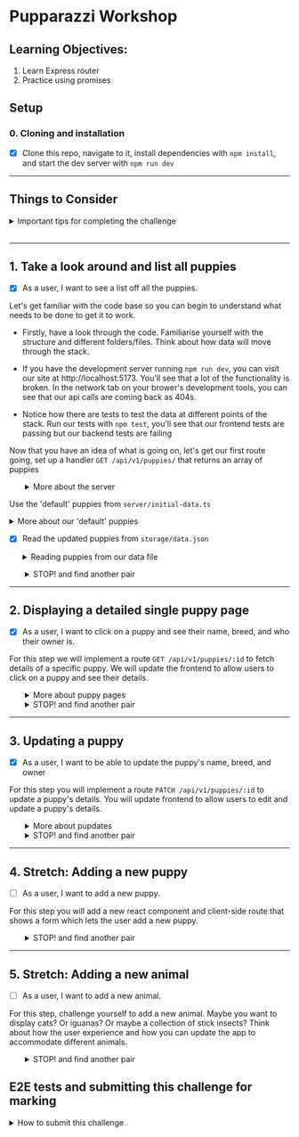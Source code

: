 # Pupparazzi Workshop

## Learning Objectives:

1. Learn Express router
2. Practice using promises

## Setup

### 0. Cloning and installation

- [x] Clone this repo, navigate to it, install dependencies with `npm install`, and start the dev server with `npm run dev`

---

## Things to Consider

<details>
  <summary>Important tips for completing the challenge</summary>

1. The order of routes is important. When your app is running, the first one that matches will be used. So if you have a `/:id` route before an `/edit` route, a request to `/edit` will choose the `/:id` route and the value of `req.params.id` will be `"edit"`.
1. There can only be one server response (e.g. `res.send()` or `res.json()`) per request. If you have multiple potential responses (like a success and an error response) make sure to write your logic so that the route responds appropriately.
1. Make sure to `JSON.parse` and `JSON.stringify` when reading/writing JSON data.
1. Don't forget to handle errors when your promises fail using `try { } catch (e) { }`
1. When in doubt check the [node `fs/promises` documentation](https://nodejs.org/api/fs.html#promises-api)
</details>
<br />

---

## 1. Take a look around and list all puppies

- [x] As a user, I want to see a list off all the puppies.

Let's get familiar with the code base so you can begin to understand what needs to be done to get it to work.

- Firstly, have a look through the code. Familiarise yourself with the structure and different folders/files. Think about how data will move through the stack.

- If you have the development server running `npm run dev`, you can visit our site at http://localhost:5173. You'll see that a lot of the functionality is broken. In the network tab on your brower's development tools, you can see that our api calls are coming back as 404s.

- Notice how there are tests to test the data at different points of the stack. Run our tests with `npm test`, you'll see that our frontend tests are passing but our backend tests are failing

Now that you have an idea of what is going on, let's get our first route going, set up a handler `GET /api/v1/puppies/` that returns an array of puppies

  <details style="padding-left: 2em">
    <summary>More about the server</summary>

Create a new file at `server/routes/puppies.ts`. We'll put all our puppy related routes in here.

In Express, we can group together routes that are related, like user routes or 'puppy' routes. We group them in what's called a "router". We can collect them together like this:

```js
import express from 'express'

const router = express.Router()
export default router
```

Then we'll add our root ('/') puppy route handler. For now, we'll just send an empty array:

```js
router.get('/', async (req, res) => {
  res.json([])
})
```

Now let's hook up the router. In `server/server.ts` we first import our router.

```js
import puppies from './routes/puppies.ts'
```

Then we integrate our new router with `server.use` which we can then pass
the prefix `/api/v1/puppies` we want to route from.

```js
// make sure you have this line to set up the JSON middleware
server.use(express.json())
server.use('/api/v1/puppies', puppies)
```

Start the server and go to http://localhost:5173/api/v1/puppies to see the JSON output

Now that we have our basic setup, let's load some actual puppies.

  </details>

Use the 'default' puppies from `server/initial-data.ts`

  <details>
    <summary>More about our 'default' puppies</summary>

Since `initial-data.ts` is part of our source code, we can `import` it. Notice the `export default` for the puppies data which allows us to import it.

In `store.ts` we have defined a function called `getPuppies`, that (for now) just returns your initial-data wrapped in a promise.

Now back in your puppy route handler, have it send this data instead of the empty array. You should now be able to see some puppies in the frontend.

```ts
import * as store from '../store.ts'

router.get('/', async (req, res) => {
  const data = await store.getPuppies()
  res.json(data)
})
```

Check for updates in your tests. One of our backend tests should be passing now. Take a look at the tests and try to understand why that one is passing and the others aren't.

And if you visit the browser now, you should be able to see our beautiful pups :)

  </details>

- [x] Read the updated puppies from `storage/data.json`

  <details>
    <summary>Reading puppies from our data file</summary>

  Since `initial-data.ts` is part of our source code, it won't change while the app is running.

  Instead we'll write out puppies to a file in `storage` called `data.json`

  We'll do this by updating the `getPuppies` function to use the file system.

  Use `readFile` from `node:fs/promises` to read the JSON file, and `JSON.parse(...)` to translate the string into a JavaScript object.

  If the file doesn't exist, `readFile` will throw a special error with the code `ENOENT`. We can check for this specific error and return our initial data as a fallback. For any other error we will re-`throw` it

  ```js
  try {
    const json = await fs.readFile(...)
    ...
  } catch (error: any) {
    if (error.code === 'ENOENT') {
      return initialData
    }

    throw error
  }
  ```

  When you've finished this, our route tests should pass.

  Create a JSON file in `./storage/data.json` and put some puppies in it, you can base it on what we export from `./initial-data.ts` but remember that JSON syntax is a little different, e.g. we have to have double-quotes around all our keys and trailing commas are illegal

  When you load up the website you should be able to see your new puppies instead of the defaults.

<details style="padding-left: 2em">
    <summary> STOP! and find another pair</summary>

    - After attempting this stage, stop and find another pair who has reached the same stage.
      Share your solutions and discuss any challenges faced.

</details>

---

## 2. Displaying a detailed single puppy page

- [x] As a user, I want to click on a puppy and see their name, breed, and who their owner is.

For this step we will implement a route `GET /api/v1/puppies/:id` to fetch details of a specific puppy. We will update the frontend to allow users to click on a puppy and see their details.

  <details style="padding-left: 2em">
    <summary>More about puppy pages</summary>

The frontend is set up for this, we just need to set up the API route that gets the data of a specific puppy using its unique identifier (id). So our API route needs to include the `/:id` parameter (more on this soon!).

For example: `GET /api/v1/puppies/1` will get a document that looks like this:

```json
{
  "id": 1,
  "name": "Fido",
  "owner": "Fred",
  "image": "/images/puppy1.jpg",
  "breed": "Labrador"
}
```

If you run `npm test`, you'll see the tests for "Reading a specific puppy" are red. That's great! Now let's make them green.

Write a function that gets an array of _all the puppies_ and then returns one with a matching ID if it
exists or undefined otherwise. You can probably re-use the function you wrote to get all the puppies previously

You can start with something like this:

```ts
import type { Puppy } from '../models/Puppy.ts'

async function getPuppyById(id: number): Promise<Puppy | undefined> {
 ...
}
```

You can either loop through the puppies or use [`array.find`](https://developer.mozilla.org/en-US/docs/Web/JavaScript/Reference/Global_Objects/Array/find)

Next, add a new route handler in [`puppies.ts`](./server/routes/puppies.ts) which uses a route param:

```js
router.get('/:id', async (res, req) => {
  const id = Number(req.params.id)
  console.log(id)
})
```

Using the `:` in route pattern like that means that `:id` is a path parameter, e.g. it will match `/api/v1/puppies/1` and req.params will look like this: `{ id: '1' }`

Use that `id` variable to call `getPuppyById`. If it resolves with a Puppy you can call `res.json(puppy)` but
if the it doesn't find one (i.e. `puppy` is `undefined`), the we should `res.sendStatus(404)` the HTTP Status code for [Not Found](https://developer.mozilla.org/en-US/docs/Web/HTTP/Status/404).

If everything went well, then the tests under "Reading a specific puppy" should be passing now

Hit `http://localhost:5173/api/v1/puppies/1` in Thunderclient (or your other favourite Rest API Client) and confirm that it's showing what you expect.

Visit the page at `http://localhost:5173/1` to confirm that the individual puppy view is working.

  </details>

<details style="padding-left: 2em">
    <summary> STOP! and find another pair</summary>

    - After attempting this stage, stop and find another pair who has reached the same stage.
      Share your solutions and discuss any challenges faced.

</details>

---

## 3. Updating a puppy

- [x] As a user, I want to be able to update the puppy's name, breed, and owner

For this step you will implement a route `PATCH /api/v1/puppies/:id` to update a puppy's details. You will update frontend to allow users to edit and update a puppy's details.

<details style="padding-left: 2em">
    <summary>More about pupdates</summary>

Visit `http://localhost:5173/2/edit` to see the edit form. This is already hooked up to our API to load the values.

We should already have a red test under 'editing puppies', so now let's make it green.

To save the updated puppy values, we need a new route at `PATCH /api/v1/puppies/:id`

First, we'll take care of the data-handling side of it.

```ts
import type { PuppyData } from '../models/Puppy.ts'

async function updatePuppy(id: number, data: PuppyData): Promise<void> {
  ...
}
```

In this function:

1. call `getPuppies()` to get the list of puppies
1. locate a puppy with the matching ID
1. update or replace that puppy in the array
1. Write the entire data object to a file in the `storage` folder (with `fs.writeFile`). We will call this file data.json. You don't have to explicitly create this file, the `writeFile` function will do it for you as long as the path is correct.

Now we'll add a route in [puppies.ts](./server/routes/puppies.ts):

```ts
router.patch('/:id', async (req, res) => {
  try {
    const id = Number(req.params.id)
    await store.updatePuppy(id, req.body)
    res.sendStatus(204)
  } catch (error) {
    console.error(error)
    res.sendStatus(500)
  }
})
```

The last of your tests should be passing now.

Load the website up in chrome and edit a puppy, observe how it makes changes in `data.json` and how the changes persist even if you stop and restart the server.

Commit, push and you could now submit your branch for the CP07 Trello ticket :)

  </details>

<details style="padding-left: 2em">
    <summary> STOP! and find another pair</summary>

    - After attempting this stage, stop and find another pair who has reached the same stage.
      Share your solutions and discuss any challenges faced.

</details>

---

## 4. Stretch: Adding a new puppy

- [ ] As a user, I want to add a new puppy.

For this step you will add a new react component and client-side route that shows a form which lets the user add a new puppy.

<details style="padding-left: 2em">
    <summary> STOP! and find another pair</summary>

    - After attempting this stage, stop and find another pair who has reached the same stage.
      Share your solutions and discuss any challenges faced.

</details>

---

## 5. Stretch: Adding a new animal

- [ ] As a user, I want to add a new animal.

For this step, challenge yourself to add a new animal. Maybe you want to display cats? Or iguanas? Or maybe a collection of stick insects? Think about how the user experience and how you can update the app to accommodate different animals.

<details style="padding-left: 2em">
    <summary> STOP! and find another pair</summary>

    - After attempting this stage, stop and find another pair who has reached the same stage.
      Share your solutions and discuss any challenges faced.

</details>

## E2E tests and submitting this challenge for marking

<details>
  <summary>How to submit this challenge</summary>

This challenge can be used for the following assessments:

- WD01: Build an HTTP server with a restful JSON API

This challenge ships with some end-to-end tests written in playwright, if you are submitting this
challenge to complete an NZQA requirement, please make sure these tests are passing _before_ you submit.

## Read this short guide on [how to run them](./doc/end-to-end-testing.md).

[Provide feedback on this repo](https://docs.google.com/forms/d/e/1FAIpQLSfw4FGdWkLwMLlUaNQ8FtP2CTJdGDUv6Xoxrh19zIrJSkvT4Q/viewform?usp=pp_url&entry.1958421517=pupparazzi)
